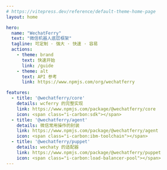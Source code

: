 ```yaml
---
# https://vitepress.dev/reference/default-theme-home-page
layout: home

hero:
  name: "WechatFerry"
  text: "微信机器人底层框架"
  tagline: 可定制 · 强大 · 快速 · 容易
  actions:
    - theme: brand
      text: 快速开始
      link: /guide
    - theme: alt
      text: API 参考
      link: https://www.npmjs.com/org/wechatferry

features:
  - title: '@wechatferry/core'
    details: wcferry 的完整实现
    link: https://www.npmjs.com/package/@wechatferry/core
    icon: <span class="i-carbon:sdk"></span>
  - title: '@wechatferry/agent'
    details: 微信常用操作的封装
    link: https://www.npmjs.com/package/@wechatferry/agent
    icon: <span class="i-carbon:ibm-toolchain"></span>
  - title: '@wechatferry/puppet'
    details: wechaty 的适配器
    link: https://www.npmjs.com/package/@wechatferry/puppet
    icon: <span class="i-carbon:load-balancer-pool"></span>
---
```

